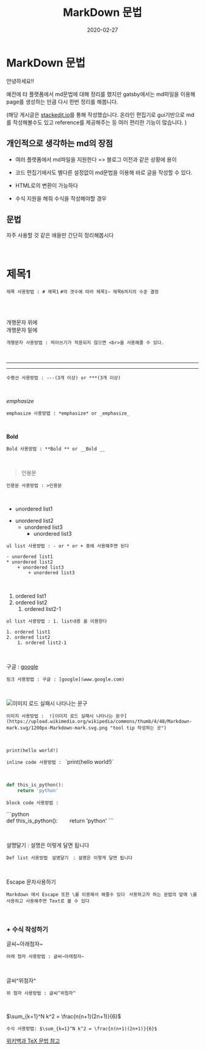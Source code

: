 ﻿---
title: "MarkDown 문법"
date: "2020-02-27"
category: Markdown
---

# MarkDown 문법

안녕하세요!!

예전에 타 플랫폼에서 md문법에 대해 정리를 했지만 
gatsby에서는 md파일을 이용해 page를 생성하는 만큼 다시 한번 정리를 해봅니다.

(해당 게시글은 [stackedit.io](https://stackedit.io/)를 통해 작성했습니다.  온라인 편집기로 gui기반으로 md 를 작성해볼수도 있고 reference를 제공해주는 등 여러 편리한 기능이 많습니다. )

## 개인적으로 생각하는  md의 장점

+ 여러 플랫폼에서 md파일을 지원한다
	=> 블로그 이전과 같은 상황에 용이 
	
+  코드 편집기에서도 별다른 설정없이 md문법을 이용해 바로 글을 작성할 수 있다.
+ HTML로의 변환이 가능하다
+   수식 지원을 해줘 수식을 작성해야할 경우



## 문법 

자주 사용할 것 같은 애들만 간단히 정리해봅시다

<br>


# 제목1

`제목 사용방법 : # 제목1`
`#의 갯수에 따라 제목1~ 제목6까지의 수준 결정`

<br><br>


개행문자 위에
<br>
개행문자 밑에


`개행문자 사용방법 : 띄어쓰기가 적용되지 않으면 <br>을 사용해줄 수 있다.` 

<br>

---
***

`수평선 사용방법 : ---(3개 이상) or ***(3개 이상)  `

<br>

*emphasize*

`emphasize 사용방법 : *emphasize* or _emphasize_` 

<br>

**Bold**

`Bold 사용방법 : **Bold ** or __Bold __`


<br>

>인용문

`인용문 사용방법 : >인용문 `

<br>

- unordered list1
* unordered list2
	+ unordered list3
		+ unordered list3 

```
ul list 사용방법 : - or * or + 중에 사용해주면 된다 

- unordered list1
* unordered list2
	+ unordered list3
		+ unordered list3 
```
<br>

1. ordered list1
2. ordered list2
	1. ordered list2-1
	
```
ol list 사용방법 : 1. list내용 을 이용한다

1. ordered list1
2. ordered list2
	1. ordered list2-1

```

<br>

구글 : [google](www.google.com)

`링크 사용방법 : 구글 : [google](www.google.com)`

<br>

![이미지 로드 실패시 나타나는 문구](https://upload.wikimedia.org/wikipedia/commons/thumb/4/48/Markdown-mark.svg/1200px-Markdown-mark.svg.png   "tool tip 작성하는 곳" )

`이미지 사용방법 :  ![이미지 로드 실패시 나타나는 문구](https://upload.wikimedia.org/wikipedia/commons/thumb/4/48/Markdown-mark.svg/1200px-Markdown-mark.svg.png "tool tip 작성하는 곳")`

<br>

`print(hello world!)` 

`inline code 사용방법 : ` \`print(hello world!)`
 

<br>

```python
def this_is_python():
	return 'python'
```
`block code 사용방법 : `

 \```python   
def this_is_python():
&nbsp;&nbsp;&nbsp;&nbsp;&nbsp;&nbsp; return 'python'
\``` 

<br>

설명달기
: 설명은 이렇게 달면 됩니다

`Def list 사용방법 `
`설명달기`
` : 설명은 이렇게 달면 됩니다`

<br>

Escape 문자사용하기

`Markdown 에서 Escape 또한 \를 이용해서 해줄수 있다 `
`사용하고자 하는 문법의 앞에 \를 사용하고 사용해주면 Text로 볼 수 있다`

<br>


### + 수식 작성하기

글씨~아래첨자~

`아래 첨자 사용방법 : 글씨~아래첨자~`

<br>

글씨^위첨자^ 

`위 첨자 사용방법 : 글씨^위첨자^ `

<br>

$\sum_{k=1}^N k^2 = \frac{n(n+1)(2n+1)}{6}$

`수식 사용방법: $\sum_{k=1}^N k^2 = \frac{n(n+1)(2n+1)}{6}$ `

[위키백과 TeX 문법 참고](https://ko.wikipedia.org/wiki/%EC%9C%84%ED%82%A4%EB%B0%B1%EA%B3%BC:TeX_%EB%AC%B8%EB%B2%95)

<br>



